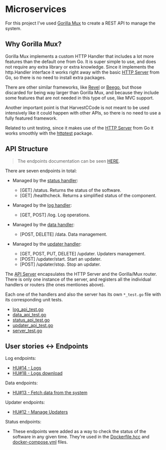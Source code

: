 # Microservices

For this project I've used [Gorilla Mux](https://github.com/gorilla/mux) to create a REST API to manage the system.

## Why Gorilla Mux?

Gorilla Mux implements a custom HTTP Handler that includes a lot more features than the default one from Go. It is super simple to use, and does not require any extra library or extra knowledge. Since it implements the http.Handler interface it works right away with the basic [HTTP Server](https://golang.org/pkg/net/http/) from Go, so there is no need to install extra packages.

There are other similar frameworks, like [Revel](https://revel.github.io/) or [Beego](https://beego.me/), but those discarded for being way larger than Gorilla Mux, and because they include some features that are not needed in this type of use, like MVC support.

Another important point is that HarvestCCode is not meant to be used intensively like it could happen with other APIs, so there is no need to use a fully featured framework.

Related to unit testing, since it makes use of the [HTTP Server](https://golang.org/pkg/net/http/) from Go it works smoothly with the [httptest](https://golang.org/pkg/net/http/httptest/) package.

## API Structure

> The endpoints documentation can be seen [HERE](endpoints/endpoints.md).

There are seven endpoints in total:

- Managed by the [status handler](../src/api/handlers/status.go):
  - [GET] /status. Returns the status of the software.
  - [GET] /healthcheck. Returns a simplified status of the component.

- Managed by the [log handler](../src/api/handlers/log.go):
  - [GET, POST] /log. Log operations.

- Managed by the [data handler](../src/api/handlers/data.go):
  - [POST, DELETE] /data. Data management.

- Managed by the [updater handler](../src/api/handlers/updater.go):
  - [GET, POST, PUT, DELETE] /updater. Updaters management.
  - [POST] /updater/start. Start an updater.
  - [POST] /updater/stop. Stop an updater.

The [API Server](../src/api/handlers/server.go) encapsulates the HTTP Server and the Gorilla/Mux router. There is only one instance of the server, and registers all the individual handlers or routers (the ones mentiones above).

Each one of the handlers and also the server has its own `*_test.go` file with its corresponding unit tests.

- [log_api_test.go](../src/api/tests/log_api_test.go)
- [data_api_test.go](../src/api/tests/data_api_test.go)
- [status_api_test.go](../src/api/tests/status_api_test.go)
- [updater_api_test.go](../src/api/tests/updater_api_test.go)
- [server_test.go](../src/api/server_test.go)

## User stories <-> Endpoints

Log endpoints:
- [HU#14 - Logs](https://github.com/harvestcore/HarvestCCode/issues/14)
- [HU#18 - Logs download](https://github.com/harvestcore/HarvestCCode/issues/18)

Data endpoints:
- [HU#13 - Fetch data from the system](https://github.com/harvestcore/HarvestCCode/issues/13)

Updater endpoints:
- [HU#12 - Manage Updaters](https://github.com/harvestcore/HarvestCCode/issues/12)

Status endpoints:
- These endpoints were added as a way to check the status of the software in any given time. They're used in the [Dockerfile.hcc](../Dockerfile.hcc) and [docker-compose.yml](../docker-compose.yml) files.
